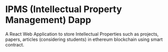 # IPMS (Intellectual Property Management) Dapp

A React Web Application to store Intellectual Properties such as projects, papers, articles (considering students) in ethereum blockchain using smart contract.

